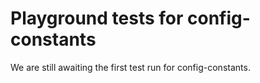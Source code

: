 # Playground tests for config-constants
We are still awaiting the first test run for config-constants.
